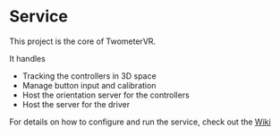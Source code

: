 # Service
This project is the core of TwometerVR.

It handles
 - Tracking the controllers in 3D space
 - Manage button input and calibration
 - Host the orientation server for the controllers
 - Host the server for the driver

For details on how to configure and run the service, check out the [Wiki](https://github.com/Twometer/twometer-vr/wiki)